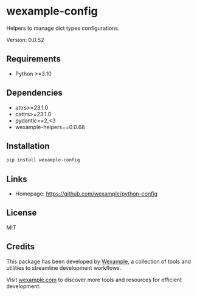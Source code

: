 # wexample-config

Helpers to manage dict types configurations.

Version: 0.0.52

## Requirements

- Python >=3.10

## Dependencies

- attrs>=23.1.0
- cattrs>=23.1.0
- pydantic>=2,<3
- wexample-helpers==0.0.68

## Installation

```bash
pip install wexample-config
```

## Links

- Homepage: https://github.com/wexample/python-config

## License

MIT
## Credits

This package has been developed by [Wexample](https://wexample.com), a collection of tools and utilities to streamline development workflows.

Visit [wexample.com](https://wexample.com) to discover more tools and resources for efficient development.